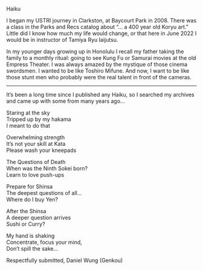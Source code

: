 Haiku

I began my USTRI journey in Clarkston, at Baycourt Park in 2008. There was a class in the Parks and Recs catalog about “… a 400 year old Koryu art.” Little did I know how much my life would change, or that here in June 2022 I would be in instructor of Tamiya Ryu Iaijutsu.

In my younger days growing up in Honolulu I recall my father taking the family to a monthly ritual: going to see Kung Fu or Samurai movies at the old Empress Theater. I was always amazed by the mystique of those cinema swordsmen. I wanted to be like Toshiro Mifune. And now, I want to be like those stunt men who probably were the real talent in front of the cameras.

<hr>

It’s been a long time since I published any Haiku, so I searched my archives and came up with some from many years ago…

<pre>
Staring at the sky
Tripped up by my hakama
I meant to do that
</pre>

<pre>
Overwhelming strength
It’s not your skill at Kata
Please wash your kneepads
</pre>

<pre>
The Questions of Death
When was the Ninth Sokei born?
Learn to love push-ups
</pre>

<pre>
Prepare for Shinsa
The deepest questions of all…
Where do I buy Yen?
</pre>

<pre>
After the Shinsa
A deeper question arrives
Sushi or Curry?
</pre>

<pre>
My hand is shaking
Concentrate, focus your mind,
Don’t spill the sake…
</pre>

Respectfully submitted,
Daniel Wung (Genkou)

<style>
  pre {
    font: inherit
  }
</style>

